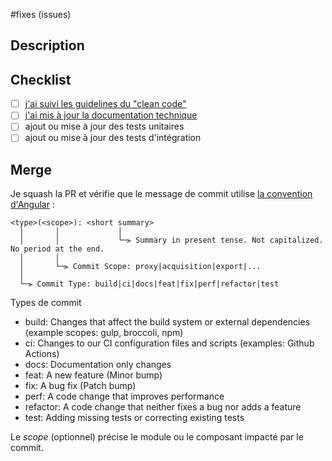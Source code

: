 #fixes (issues)

## Description

<!-- compléter ici -->

## Checklist

- [ ] [j'ai suivi les guidelines du "clean code"](https://gist.github.com/wojteklu/73c6914cc446146b8b533c0988cf8d29)
- [ ] [j'ai mis à jour la documentation technique](https://www.notion.so/Documentation-technique-du-Registre-de-preuve-de-covoiturage-14b994bec93180f98a89da28aff88f32)
- [ ] ajout ou mise à jour des tests unitaires
- [ ] ajout ou mise à jour des tests d'intégration

## Merge

Je squash la PR et vérifie que le message de commit utilise [la convention d'Angular](https://github.com/angular/angular/blob/main/CONTRIBUTING.md#-commit-message-format) :

```
<type>(<scope>): <short summary>
  │       │             │
  │       │             └─⫸ Summary in present tense. Not capitalized. No period at the end.
  │       │
  │       └─⫸ Commit Scope: proxy|acquisition|export|...
  │
  └─⫸ Commit Type: build|ci|docs|feat|fix|perf|refactor|test
```
Types de commit

 - build: Changes that affect the build system or external dependencies (example scopes: gulp, broccoli, npm)
 - ci: Changes to our CI configuration files and scripts (examples: Github Actions)
 - docs: Documentation only changes
 - feat: A new feature (Minor bump)
 - fix: A bug fix (Patch bump)
 - perf: A code change that improves performance
 - refactor: A code change that neither fixes a bug nor adds a feature
 - test: Adding missing tests or correcting existing tests

Le _scope_ (optionnel) précise le module ou le composant impacté par le commit.
